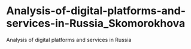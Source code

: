 # Analysis-of-digital-platforms-and-services-in-Russia_Skomorokhova
Analysis of digital platforms and services in Russia
